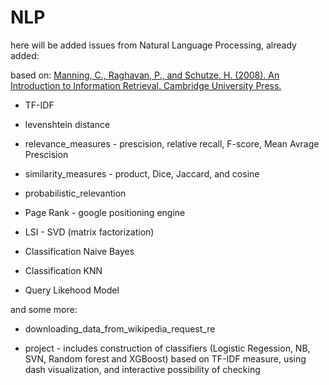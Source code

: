 # NLP

here will be added issues from Natural Language Processing, already added:

based on: [Manning, C., Raghavan, P., and Schutze, H. (2008). An Introduction to Information Retrieval. Cambridge University Press.](https://nlp.stanford.edu/IR-book/)

* TF-IDF

* levenshtein distance

* relevance_measures - prescision, relative recall, F-score, Mean Avrage Prescision

* similarity_measures - product, Dice, Jaccard, and cosine 
   
* probabilistic_relevantion

* Page Rank - google positioning engine

* LSI - SVD (matrix factorization)

* Classification Naive Bayes

* Classification KNN

* Query Likehood Model

and some more:

* downloading_data_from_wikipedia_request_re 

* project - includes construction of classifiers (Logistic Regession, NB, SVN, Random forest and XGBoost) based on TF-IDF measure, using dash visualization, and interactive possibility of checking











